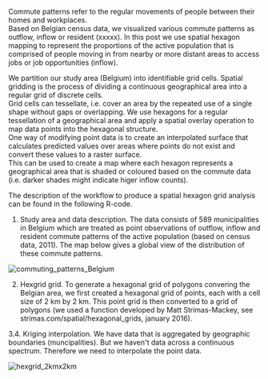 Commute patterns refer to the regular movements of people between their homes and workplaces.  
Based on Belgian census data, we visualized various commute patterns as outflow, inflow or resident
(xxxxx). In this post we use spatial hexagon mapping to represent the proportions of the active 
population that is comprised of people moving in from nearby or more distant areas to access 
jobs or job opportunities (inflow).  

We partition our study area (Belgium) into identifiable grid cells.  Spatial gridding is the 
process of dividing a continuous geographical area into a regular grid of discrete cells.  
Grid cells can tessellate, i.e. cover an area by the repeated use of a single shape without 
gaps or overlapping.  We use hexagons for a regular tessellation of a geographical area and 
apply a spatial overlay operation to map data points into the hexagonal structure.  
One way of modifying point data is to create an interpolated surface that calculates predicted 
values over areas where points do not exist and convert these values to a raster surface.  
This can be used to create a map where each hexagon represents a geographical area 
that is shaded or coloured based on the commute data (i.e. darker shades might indicate 
higer inflow counts). 

The description of the workflow to produce a spatial hexagon grid analysis can be found 
in the following R-code.


1. Study area and data description.
The data consists of 589 municipalities in Belgium which are treated as point observations of
outflow, inflow and resident commute patterns of the active population (based on census data,
2011).  The map below gives a global view of the distribution of these commute patterns.

![commuting_patterns_Belgium](https://github.com/emmolb/spatial_hexagon_mapping_inflow_Belgium/assets/34507394/5eadad6e-16a4-45d1-9d8b-b8db59916b70)

2. Hexgrid grid.
To generate a hexagonal grid of polygons convering the Belgian area, we first created a
hexagonal grid of points, each with a cell size of 2 km by 2 km.
This point grid is then converted to a grid of polygons (we used a function developed
by Matt Strimas-Mackey, see strimas.com/spatial/hexagonal_grids, january 2016).








3.4.  Kriging interpolation.
We have data that is aggregated by geographic boundaries (muncipalities).  But we haven't data
across a continuous spectrum.  Therefore we need to interpolate the point data.




![hexgrid_2kmx2km](https://github.com/emmolb/spatial_hexagon_mapping_inflow_Belgium/assets/34507394/2b1b29a0-ab36-433b-b166-1d635ede429d)











